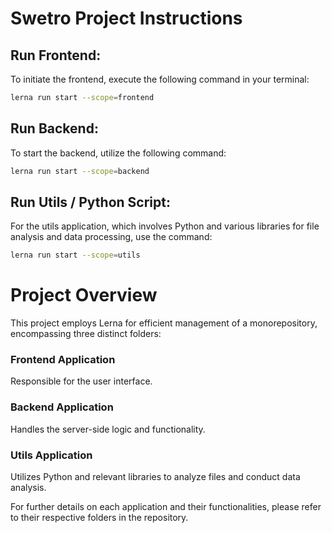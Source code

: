 # Swetro Project Instructions

## Run Frontend:

To initiate the frontend, execute the following command in your terminal:

```bash
lerna run start --scope=frontend
```

## Run Backend:

To start the backend, utilize the following command:

```bash
lerna run start --scope=backend
```

## Run Utils / Python Script:

For the utils application, which involves Python and various libraries for file analysis and data processing, use the command:

```bash
lerna run start --scope=utils
```

# Project Overview

This project employs Lerna for efficient management of a monorepository, encompassing three distinct folders:

### Frontend Application

Responsible for the user interface.

### Backend Application

Handles the server-side logic and functionality.

### Utils Application

Utilizes Python and relevant libraries to analyze files and conduct data analysis.

For further details on each application and their functionalities, please refer to their respective folders in the repository.
